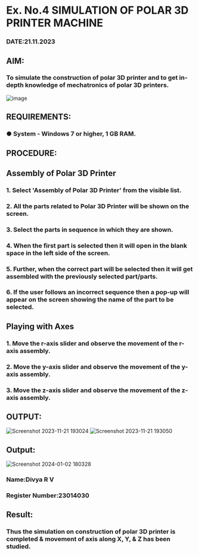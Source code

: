 # Ex. No.4 SIMULATION OF POLAR 3D PRINTER MACHINE

### DATE:21.11.2023 

## AIM:
### To simulate the construction of polar 3D printer and to get in-depth knowledge of mechatronics of polar 3D printers.

![image](https://github.com/Sellakumar1987/Ex.-No.-4---SIMULATION-OF-POLAR-3D-PRINTER-MACHINE/assets/113594316/b551f195-9877-49a2-99bb-a9efcfb3381a)

## REQUIREMENTS:
### ●	System - Windows 7 or higher, 1 GB RAM.

## PROCEDURE:

## Assembly of Polar 3D Printer
### 1.	Select 'Assembly of Polar 3D Printer' from the visible list.
### 2.	All the parts related to Polar 3D Printer will be shown on the screen.
### 3.	Select the parts in sequence in which they are shown.
### 4.	When the first part is selected then it will open in the blank space in the left side of the screen.
### 5.	Further, when the correct part will be selected then it will get assembled with the previously selected part/parts.
### 6.	If the user follows an incorrect sequence then a pop-up will appear on the screen showing the name of the part to be selected.

## Playing with Axes
### 1.	Move the r-axis slider and observe the movement of the r-axis assembly.
### 2.	Move the y-axis slider and observe the movement of the y-axis assembly.
### 3.	Move the z-axis slider and observe the movement of the z-axis assembly.

## OUTPUT:
![Screenshot 2023-11-21 193024](https://github.com/rdivyav/Ex.-No.-4---SIMULATION-OF-POLAR-3D-PRINTER-MACHINE/assets/148604723/57212e9b-bc07-418a-9580-98c850eba973)
![Screenshot 2023-11-21 193050](https://github.com/rdivyav/Ex.-No.-4---SIMULATION-OF-POLAR-3D-PRINTER-MACHINE/assets/148604723/0c6c7676-a504-47da-a677-aedaf7c384fa)

## Output:
![Screenshot 2024-01-02 180328](https://github.com/rdivyav/Ex.-No.-4---SIMULATION-OF-POLAR-3D-PRINTER-MACHINE/assets/148604723/7522500a-ee37-4f68-8b7c-d15b351df77d)

### Name:Divya R V
### Register Number:23014030

## Result: 
### Thus the simulation on construction of polar 3D printer is completed & movement of axis along X, Y, & Z has been studied.
